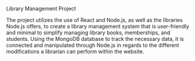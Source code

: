 Library Management Project

The project utilizes the use of React and Node.js, as well as the libraries Node.js offers, to create a library management system that is user-friendly and minimal to simplify managing library books, memberships, and students. Using the MongoDB database to track the necessary data, it is connected and manipulated through Node.js in regards to the different modifications a librarian can perform within the website.
